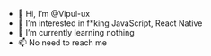 - 👋 Hi, I’m @Vipul-ux
- 👀 I’m interested in f*king JavaScript, React Native
- 🌱 I’m currently learning nothing
- 📫 No need to reach me


